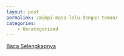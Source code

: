 ```yaml
---
layout: post
permalink: /mimpi-masa-lalu-dengan-teman/
categories:
    - Uncategorized
---
```


[Baca Selengkapnya](/10)